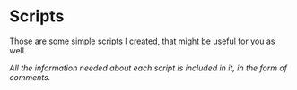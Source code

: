 # Scripts

Those are some simple scripts I created, that might be useful for you as well.

*All the information needed about each script is included in it, in the form of comments.*

